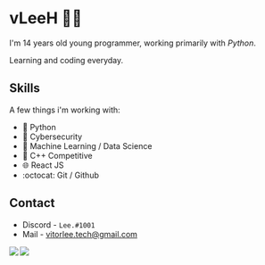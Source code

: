 # vLeeH 👨‍💻 
I'm 14 years old young programmer, working primarily with _Python_.

Learning and coding everyday.

## Skills 
A few things i'm working with:
- 🐍 Python 
- 👥 Cybersecurity
- 🤖 Machine Learning  /  Data Science
- 🔧 C++ Competitive 
- 🌐 React JS
- :octocat: Git / Github

## Contact 
- Discord - `Lee.#1001` <br>
- Mail - <a href="">vitorlee.tech@gmail.com</a>

<img align="left" src="https://github-readme-stats.vercel.app/api?username=vLeeH&count_private=true&line_height=21&show_icons=true&theme=dark"/>
<img align="left" src="https://github-readme-stats.vercel.app/api/top-langs/?username=vLeeH&layout=compact&card_width=250&theme=dark"/>
